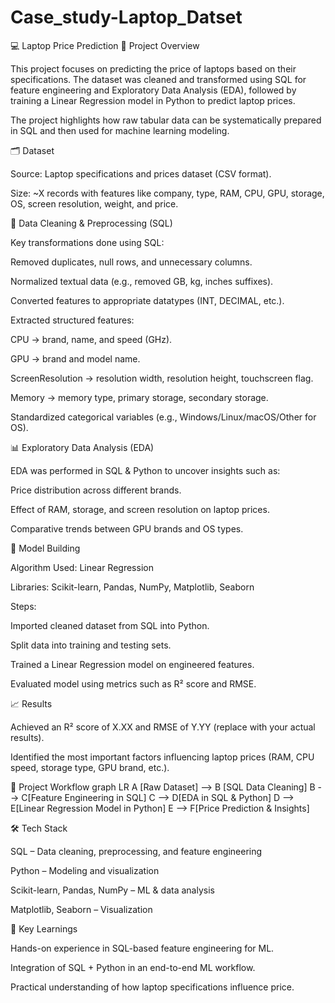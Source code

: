 # Case_study-Laptop_Datset

💻 Laptop Price Prediction
📌 Project Overview

This project focuses on predicting the price of laptops based on their specifications. The dataset was cleaned and transformed using SQL for feature engineering and Exploratory Data Analysis (EDA), followed by training a Linear Regression model in Python to predict laptop prices.

The project highlights how raw tabular data can be systematically prepared in SQL and then used for machine learning modeling.

🗂️ Dataset

Source: Laptop specifications and prices dataset (CSV format).

Size: ~X records with features like company, type, RAM, CPU, GPU, storage, OS, screen resolution, weight, and price.

🔧 Data Cleaning & Preprocessing (SQL)

Key transformations done using SQL:

Removed duplicates, null rows, and unnecessary columns.

Normalized textual data (e.g., removed GB, kg, inches suffixes).

Converted features to appropriate datatypes (INT, DECIMAL, etc.).

Extracted structured features:

CPU → brand, name, and speed (GHz).

GPU → brand and model name.

ScreenResolution → resolution width, resolution height, touchscreen flag.

Memory → memory type, primary storage, secondary storage.

Standardized categorical variables (e.g., Windows/Linux/macOS/Other for OS).

📊 Exploratory Data Analysis (EDA)

EDA was performed in SQL & Python to uncover insights such as:

Price distribution across different brands.

Effect of RAM, storage, and screen resolution on laptop prices.

Comparative trends between GPU brands and OS types.

🤖 Model Building

Algorithm Used: Linear Regression

Libraries: Scikit-learn, Pandas, NumPy, Matplotlib, Seaborn

Steps:

Imported cleaned dataset from SQL into Python.

Split data into training and testing sets.

Trained a Linear Regression model on engineered features.

Evaluated model using metrics such as R² score and RMSE.

📈 Results

Achieved an R² score of X.XX and RMSE of Y.YY (replace with your actual results).

Identified the most important factors influencing laptop prices (RAM, CPU speed, storage type, GPU brand, etc.).

🚀 Project Workflow
graph LR
A
[Raw Dataset] 
--> B
[SQL Data Cleaning]
B
--> C[Feature Engineering in SQL]
C
--> D[EDA in SQL & Python]
D
--> E[Linear Regression Model in Python]
E
--> F[Price Prediction & Insights]

🛠️ Tech Stack

SQL – Data cleaning, preprocessing, and feature engineering

Python – Modeling and visualization

Scikit-learn, Pandas, NumPy – ML & data analysis

Matplotlib, Seaborn – Visualization

📌 Key Learnings

Hands-on experience in SQL-based feature engineering for ML.

Integration of SQL + Python in an end-to-end ML workflow.

Practical understanding of how laptop specifications influence price.
